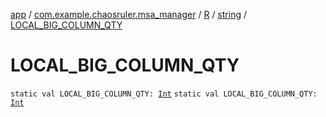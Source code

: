 [app](../../../index.md) / [com.example.chaosruler.msa_manager](../../index.md) / [R](../index.md) / [string](index.md) / [LOCAL_BIG_COLUMN_QTY](.)

# LOCAL_BIG_COLUMN_QTY

`static val LOCAL_BIG_COLUMN_QTY: `[`Int`](https://kotlinlang.org/api/latest/jvm/stdlib/kotlin/-int/index.html)
`static val LOCAL_BIG_COLUMN_QTY: `[`Int`](https://kotlinlang.org/api/latest/jvm/stdlib/kotlin/-int/index.html)